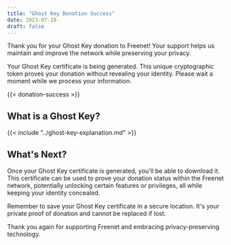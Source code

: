 ```yaml
---
title: "Ghost Key Donation Success"
date: 2023-07-10
draft: false
---
```


Thank you for your Ghost Key donation to Freenet! Your support helps us maintain and improve the network while
preserving your privacy.

Your Ghost Key certificate is being generated. This unique cryptographic token proves your donation without revealing
your identity. Please wait a moment while we process your information.

{{< donation-success >}}

## What is a Ghost Key?

{{< include "../ghost-key-explanation.md" >}}

## What's Next?

Once your Ghost Key certificate is generated, you'll be able to download it. This certificate can be used to prove your
donation status within the Freenet network, potentially unlocking certain features or privileges, all while keeping your
identity concealed.

Remember to save your Ghost Key certificate in a secure location. It's your private proof of donation and cannot be
replaced if lost.

Thank you again for supporting Freenet and embracing privacy-preserving technology.
